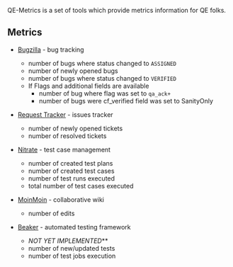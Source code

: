 QE-Metrics is a set of tools which provide metrics information for QE folks.

Metrics
-------

* [Bugzilla](http://www.bugzilla.org/) - bug tracking
    - number of bugs where status changed to `ASSIGNED`
    - number of newly opened bugs
    - number of bugs where status changed to `VERIFIED`
    - If Flags and additional fields are available
        * number of bug where flag was set to `qa_ack+`
        * number of bugs were cf_verified field was set to SanityOnly
* [Request Tracker](http://bestpractical.com/rt/) - issues tracker
    - number of newly opened tickets
    - number of resolved tickets
* [Nitrate](http://fedorahosted.org/nitrate) - test case management
    - number of created test plans
    - number of created test cases
    - number of test runs executed
    - total number of test cases executed

* [MoinMoin](http://moinmo.in) - collaborative wiki
    - number of edits
* [Beaker](http://fedorahosted.org/beaker) - automated testing framework
    * *NOT YET IMPLEMENTED***
    - number of new/updated tests
    - number of test jobs execution

